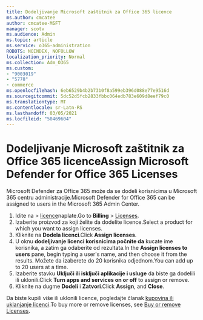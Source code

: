 ```yaml
---
title: Dodeljivanje Microsoft zaštitnik za Office 365 licence
ms.author: cmcatee
author: cmcatee-MSFT
manager: scotv
ms.audience: Admin
ms.topic: article
ms.service: o365-administration
ROBOTS: NOINDEX, NOFOLLOW
localization_priority: Normal
ms.collection: Adm_O365
ms.custom:
- "9003019"
- "5778"
- commerce
ms.openlocfilehash: 6eb6529b4b2b73b0f8a599eb396d088e77e9516d
ms.sourcegitcommit: 5dc52d5fcb2833fbbc064edb783e609d8eef79c0
ms.translationtype: MT
ms.contentlocale: sr-Latn-RS
ms.lasthandoff: 03/05/2021
ms.locfileid: "50469604"
---
```

# <a name="assign-microsoft-defender-for-office-365-licenses"></a><span data-ttu-id="f7bb9-102">Dodeljivanje Microsoft zaštitnik za Office 365 licence</span><span class="sxs-lookup"><span data-stu-id="f7bb9-102">Assign Microsoft Defender for Office 365 Licenses</span></span>

<span data-ttu-id="f7bb9-103">Microsoft Defender za Office 365 može da se dodeli korisnicima u Microsoft 365 centru administracije.</span><span class="sxs-lookup"><span data-stu-id="f7bb9-103">Microsoft Defender for Office 365 can be assigned to users in the Microsoft 365 Admin Center.</span></span>

1. <span data-ttu-id="f7bb9-104">Idite na   >  [licence](https://go.microsoft.com/fwlink/p/?linkid=842264)naplate.</span><span class="sxs-lookup"><span data-stu-id="f7bb9-104">Go to **Billing** > [Licenses](https://go.microsoft.com/fwlink/p/?linkid=842264).</span></span>
2. <span data-ttu-id="f7bb9-105">Izaberite proizvod za koji želite da dodelite licence.</span><span class="sxs-lookup"><span data-stu-id="f7bb9-105">Select a product for which you want to assign licenses.</span></span>
3. <span data-ttu-id="f7bb9-106">Kliknite na **Dodela licenci**.</span><span class="sxs-lookup"><span data-stu-id="f7bb9-106">Click **Assign licenses**.</span></span>
4. <span data-ttu-id="f7bb9-107">U oknu **dodeljivanje licenci korisnicima počnite da**  kucate ime korisnika, a zatim ga odaberite od rezultata.</span><span class="sxs-lookup"><span data-stu-id="f7bb9-107">In the **Assign licenses to users**  pane, begin typing a user's name, and then choose it from the results.</span></span> <span data-ttu-id="f7bb9-108">Možete da izaberete do 20 korisnika odjednom.</span><span class="sxs-lookup"><span data-stu-id="f7bb9-108">You can add up to 20 users at a time.</span></span>
5. <span data-ttu-id="f7bb9-109">Izaberite stavku **Uključi ili isključi aplikacije i usluge**  da biste ga dodelili ili uklonili.</span><span class="sxs-lookup"><span data-stu-id="f7bb9-109">Click **Turn apps and services on or off**  to assign or remove.</span></span>
6. <span data-ttu-id="f7bb9-110">Kliknite na dugme **Dodeli** i  **Zatvori**.</span><span class="sxs-lookup"><span data-stu-id="f7bb9-110">Click **Assign**, and  **Close**.</span></span>

<span data-ttu-id="f7bb9-111">Da biste kupili više ili uklonili licence, pogledajte članak [kupovina ili uklanjanje licenci](https://docs.microsoft.com/microsoft-365/commerce/licenses/buy-licenses#buy-or-remove-licenses-for-your-business-subscription).</span><span class="sxs-lookup"><span data-stu-id="f7bb9-111">To buy more or remove licenses, see [Buy or remove Licenses](https://docs.microsoft.com/microsoft-365/commerce/licenses/buy-licenses#buy-or-remove-licenses-for-your-business-subscription).</span></span>